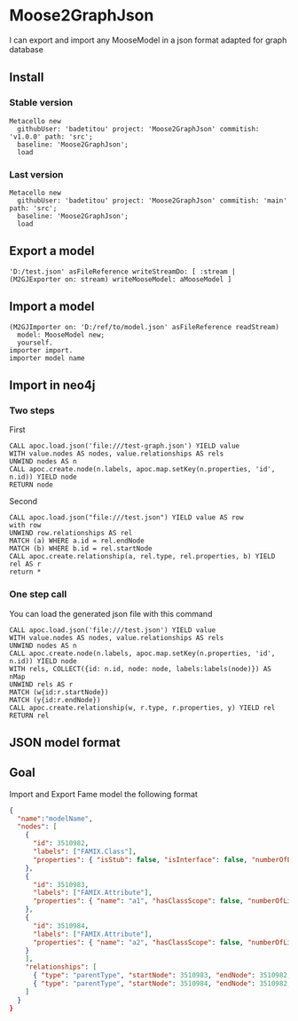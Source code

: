 # Moose2GraphJson

I can export and import any MooseModel in a json format adapted for graph database

## Install

### Stable version

```smalltalk
Metacello new
  githubUser: 'badetitou' project: 'Moose2GraphJson' commitish: 'v1.0.0' path: 'src';
  baseline: 'Moose2GraphJson';
  load
```

### Last version

```smalltalk
Metacello new
  githubUser: 'badetitou' project: 'Moose2GraphJson' commitish: 'main' path: 'src';
  baseline: 'Moose2GraphJson';
  load
```

## Export a model

```smalltalk
'D:/test.json' asFileReference writeStreamDo: [ :stream | (M2GJExporter on: stream) writeMooseModel: aMooseModel ]
```

## Import a model

```smalltalk
(M2GJImporter on: 'D:/ref/to/model.json' asFileReference readStream) 
  model: MooseModel new;
  yourself.
importer import.
importer model name
```

## Import in neo4j

### Two steps

First 
```db
CALL apoc.load.json('file:///test-graph.json') YIELD value
WITH value.nodes AS nodes, value.relationships AS rels
UNWIND nodes AS n
CALL apoc.create.node(n.labels, apoc.map.setKey(n.properties, 'id', n.id)) YIELD node
RETURN node
```

Second
```db
CALL apoc.load.json("file:///test.json") YIELD value AS row
with row
UNWIND row.relationships AS rel
MATCH (a) WHERE a.id = rel.endNode
MATCH (b) WHERE b.id = rel.startNode
CALL apoc.create.relationship(a, rel.type, rel.properties, b) YIELD rel AS r
return *
```

### One step call

You can load the generated json file with this command

```db
CALL apoc.load.json('file:///test.json') YIELD value
WITH value.nodes AS nodes, value.relationships AS rels
UNWIND nodes AS n
CALL apoc.create.node(n.labels, apoc.map.setKey(n.properties, 'id', n.id)) YIELD node
WITH rels, COLLECT({id: n.id, node: node, labels:labels(node)}) AS nMap
UNWIND rels AS r
MATCH (w{id:r.startNode})
MATCH (y{id:r.endNode})
CALL apoc.create.relationship(w, r.type, r.properties, y) YIELD rel
RETURN rel
```

## JSON model format

## Goal

Import and Export Fame model the following format

```json
{
  "name":"modelName",
  "nodes": [
    {
      "id": 3510982, 
      "labels": ["FAMIX.Class"],
      "properties": { "isStub": false, "isInterface": false, "numberOfLinesOfCode": 0, "name": "a" }
    },
    {
      "id": 3510983, 
      "labels": ["FAMIX.Attribute"],
      "properties": { "name": "a1", "hasClassScope": false, "numberOfLinesOfCode": -1, "isStub": false }
    },
    {
      "id": 3510984, 
      "labels": ["FAMIX.Attribute"],
      "properties": { "name": "a2", "hasClassScope": false, "numberOfLinesOfCode": -1, "isStub": false }
    }
    ],
    "relationships": [
      { "type": "parentType", "startNode": 3510983, "endNode": 3510982, "properties": {} },
      { "type": "parentType", "startNode": 3510984, "endNode": 3510982, "properties": {} }
    ]
  }
}
```
